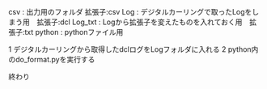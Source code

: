 csv : 出力用のフォルダ 拡張子:csv
Log : デジタルカーリングで取ったLogをしまう用　拡張子:dcl
Log_txt : Logから拡張子を変えたものを入れておく用　拡張子:txt
python : pythonファイル用

1 デジタルカーリングから取得したdclログをLogフォルダに入れる
2 python内のdo_format.pyを実行する

終わり